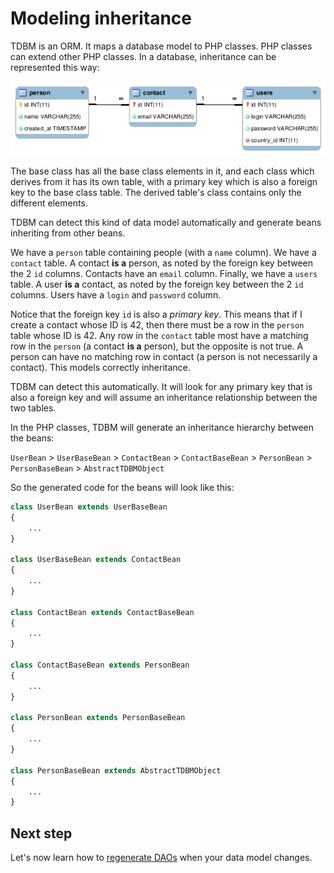 Modeling inheritance
====================

TDBM is an ORM. It maps a database model to PHP classes. PHP classes can extend other PHP classes.
In a database, inheritance can be represented this way:

![Hierarchy](images/hierarchy.png)

The base class has all the base class elements in it, and each class which derives from it has its own table, with a primary key which is also a foreign key to the base class table.
The derived table's class contains only the different elements.

TDBM can detect this kind of data model automatically and generate beans inheriting from other beans.



We have a `person` table containing people (with a `name` column).
We have a `contact` table. A contact **is a** person, as noted by the foreign key between the 2 `id` columns. Contacts have an `email` column.
Finally, we have a `users` table. A user **is a** contact, as noted by the foreign key between the 2 `id` columns. Users have a `login` and `password` column.

Notice that the foreign key `id` is also a *primary key*. This means that if I create a contact whose ID is 42,
then there must be a row in the `person` table whose ID is 42. Any row in the `contact` table most have a matching
row in the `person` (a contact **is a** person), but the opposite is not true. A person can have no matching row in 
contact (a person is not necessarily a contact). This models correctly inheritance.

TDBM can detect this automatically. It will look for any primary key that is also a foreign key and will assume
an inheritance relationship between the two tables.

In the PHP classes, TDBM will generate an inheritance hierarchy between the beans:

`UserBean` > `UserBaseBean` > `ContactBean` > `ContactBaseBean` > `PersonBean`  > `PersonBaseBean` > `AbstractTDBMObject`

So the generated code for the beans will look like this:

```php
class UserBean extends UserBaseBean 
{
    ...
}

class UserBaseBean extends ContactBean
{
    ...
}

class ContactBean extends ContactBaseBean 
{
    ...
}

class ContactBaseBean extends PersonBean
{
    ...
}

class PersonBean extends PersonBaseBean 
{
    ...
}

class PersonBaseBean extends AbstractTDBMObject
{
    ...
}
```

Next step
---------

Let's now learn how to [regenerate DAOs](generating_daos.md) when your data model changes.
